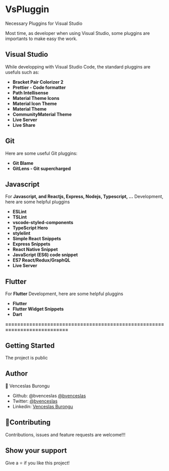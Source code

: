 # VsPluggin
Necessary Pluggins for Visual Studio

Most time, as developer when using Visual Studio, some pluggins are importants to make easy the work.

## Visual Studio

While developping with Visual Studio Code, the standard pluggins are usefuls such as:

- **Bracket Pair Colorizer 2**
- **Prettier - Code formatter**
- **Path Intellisense**
- **Material Theme Icons**
- **Material Icon Theme**
- **Material Theme**
- **CommunityMaterial Theme**
- **Live Server**
- **Live Share**

## Git
Here are some useful Git pluggins:

- **Git Blame**
- **GitLens - Git supercharged**

## Javascript
For **Javascript, and Reactjs, Express, Nodejs, Typescript, ...** Development, here are some helpful pluggins

- **ESLint**
- **TSLint**
- **vscode-styled-components**
- **TypeScript Hero**
- **stylelint**
- **Simple React Snippets**
- **Express Snippets**
- **React Native Snippet**
- **JavaScript (ES6) code snippet**
- **ES7 React/Redux/GraphQL**
- **Live Server**

## Flutter
For **Flutter** Development, here are some helpful pluggins

- **Flutter**
- **Flutter Widget Snippets**
- **Dart**

**==========================================================================**

## Getting Started

The project is public

## Author

👤 Venceslas Burongu

- Github: @bvenceslas [@bvenceslas](https://github.com/bvenceslas)
- Twitter: [@bvenceslas](https://twitter.com/bvenceslas)
- Linkedin: [Venceslas Burongu](https://www.linkedin.com/in/venceslas-burongu-8271b519a/)

## 🤝Contributing

Contributions, issues and feature requests are welcome!!!

## Show your support

Give a ⭐️ if you like this project!
